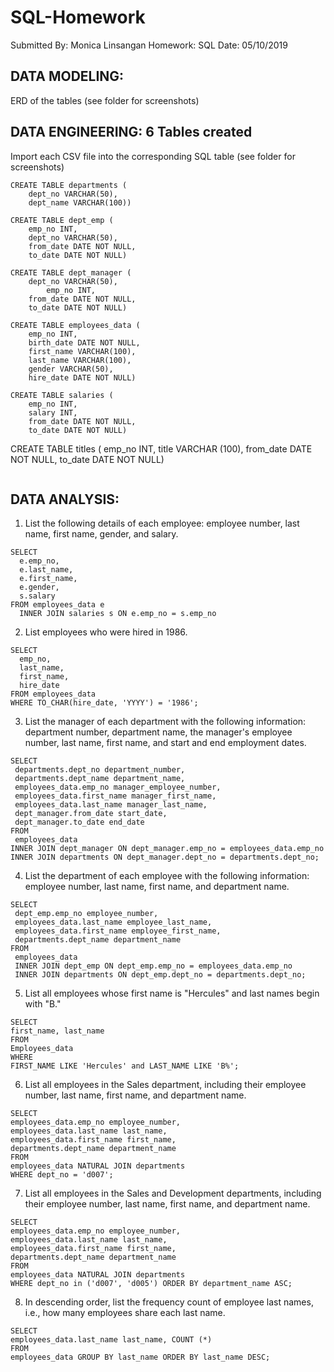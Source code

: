 # SQL-Homework

Submitted By:	Monica Linsangan
Homework:	SQL
Date:	05/10/2019

## DATA MODELING:
ERD of the tables (see folder for screenshots) 

## DATA ENGINEERING: 6 Tables created
Import each CSV file into the corresponding SQL table (see folder for screenshots)

```
CREATE TABLE departments (
	dept_no VARCHAR(50),
	dept_name VARCHAR(100))
```
```
CREATE TABLE dept_emp (
	emp_no INT,
	dept_no VARCHAR(50),
	from_date DATE NOT NULL,
	to_date DATE NOT NULL)
```
```
CREATE TABLE dept_manager (
	dept_no VARCHAR(50),
        emp_no INT,	
	from_date DATE NOT NULL,
	to_date DATE NOT NULL)
```
```
CREATE TABLE employees_data (
	emp_no INT,
	birth_date DATE NOT NULL,
	first_name VARCHAR(100),
	last_name VARCHAR(100),
	gender VARCHAR(50),
	hire_date DATE NOT NULL)
```  
```
CREATE TABLE salaries (
	emp_no INT,
	salary INT,
	from_date DATE NOT NULL,
	to_date DATE NOT NULL)
```  
CREATE TABLE titles (
	emp_no INT,
	title VARCHAR (100),
	from_date DATE NOT NULL,
	to_date DATE NOT NULL) 
```
```

##
  
## DATA ANALYSIS:
1.	List the following details of each employee: employee number, last name, first name, gender, and salary.
```
SELECT
  e.emp_no,
  e.last_name,
  e.first_name,
  e.gender,
  s.salary
FROM employees_data e
  INNER JOIN salaries s ON e.emp_no = s.emp_no
```
2.	List employees who were hired in 1986.
```
SELECT
  emp_no,
  last_name,
  first_name,
  hire_date
FROM employees_data
WHERE TO_CHAR(hire_date, 'YYYY') = '1986';
```
3.	List the manager of each department with the following information: department number, department name, the manager's employee number, last name, first name, and start and end employment dates.
```
SELECT
 departments.dept_no department_number,
 departments.dept_name department_name,
 employees_data.emp_no manager_employee_number,
 employees_data.first_name manager_first_name,
 employees_data.last_name manager_last_name,
 dept_manager.from_date start_date,
 dept_manager.to_date end_date
FROM
 employees_data
INNER JOIN dept_manager ON dept_manager.emp_no = employees_data.emp_no
INNER JOIN departments ON dept_manager.dept_no = departments.dept_no;
```
4. List the department of each employee with the following information: employee number, last name, first name, and department name.
```
SELECT
 dept_emp.emp_no employee_number,
 employees_data.last_name employee_last_name,
 employees_data.first_name employee_first_name,
 departments.dept_name department_name
FROM
 employees_data
 INNER JOIN dept_emp ON dept_emp.emp_no = employees_data.emp_no
 INNER JOIN departments ON dept_emp.dept_no = departments.dept_no;
```
5. List all employees whose first name is "Hercules" and last names begin with "B."
```
SELECT
first_name, last_name
FROM
Employees_data
WHERE
FIRST_NAME LIKE 'Hercules' and LAST_NAME LIKE 'B%';
```
6.	List all employees in the Sales department, including their employee number, last name, first name, and department name.
```
SELECT
employees_data.emp_no employee_number,
employees_data.last_name last_name,
employees_data.first_name first_name,
departments.dept_name department_name
FROM
employees_data NATURAL JOIN departments
WHERE dept_no = 'd007';
```
7.	List all employees in the Sales and Development departments, including their employee number, last name, first name, and department name.
```
SELECT
employees_data.emp_no employee_number,
employees_data.last_name last_name,
employees_data.first_name first_name,
departments.dept_name department_name
FROM
employees_data NATURAL JOIN departments
WHERE dept_no in ('d007', 'd005') ORDER BY department_name ASC;
```
8. In descending order, list the frequency count of employee last names, i.e., how many employees share each last name.
```
SELECT
employees_data.last_name last_name, COUNT (*)
FROM
employees_data GROUP BY last_name ORDER BY last_name DESC;
```


